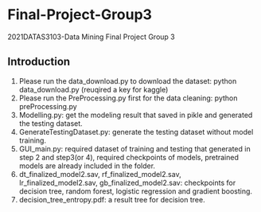# Final-Project-Group3
2021DATAS3103-Data Mining Final Project Group 3
## Introduction
1. Please run the data_download.py to download the dataset: python data_download.py (reuqired a key for kaggle)
2. Please run the PreProcessing.py first for the data cleaning: python preProcessing.py
3. Modelling.py: get the modeling result that saved in pikle and generated the testing dataset.
4. GenerateTestingDataset.py: generate the testing dataset without model training.
5. GUI_main.py: required dataset of training and testing that generated in step 2 and step3(or 4), required checkpoints of models, pretrained models are already included in the folder.
6. dt_finalized_model2.sav, rf_finalized_model2.sav, lr_finalized_model2.sav, gb_finalized_model2.sav: checkpoints for decision tree, random forest, logistic regression and gradient boosting.
7. decision_tree_entropy.pdf: a result tree for decision tree.
